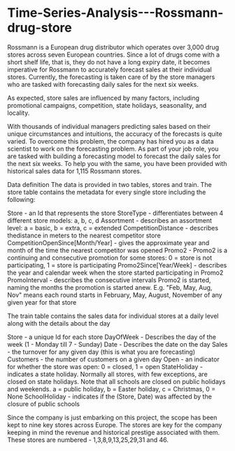 # Time-Series-Analysis---Rossmann-drug-store
Rossmann is a European drug distributor which operates over 3,000 drug stores across seven European countries. Since a lot of drugs come with a short shelf life, that is, they do not have a long expiry date, it becomes imperative for Rossmann to accurately forecast sales at their individual stores. Currently, the forecasting is taken care of by the store managers who are tasked with forecasting daily sales for the next six weeks.

As expected, store sales are influenced by many factors, including promotional campaigns, competition, state holidays, seasonality, and locality.

With thousands of individual managers predicting sales based on their unique circumstances and intuitions, the accuracy of the forecasts is quite varied. To overcome this problem, the company has hired you as a data scientist to work on the forecasting problem. As part of your job role, you are tasked with building a forecasting model to forecast the daily sales for the next six weeks. To help you with the same, you have been provided with historical sales data for 1,115 Rossmann stores.

Data definition
The data is provided in two tables, stores and train. The store table contains the metadata for every single store including the following:

Store - an Id that represents the store StoreType - differentiates between 4 different store models: a, b, c, d Assortment - describes an assortment level: a = basic, b = extra, c = extended CompetitionDistance - describes thedistance in meters to the nearest competitor store CompetitionOpenSince[Month/Year] - gives the approximate year and month of the time the nearest competitor was opened Promo2 - Promo2 is a continuing and consecutive promotion for some stores: 0 = store is not participating, 1 = store is participating Promo2Since[Year/Week] - describes the year and calendar week when the store started participating in Promo2 PromoInterval - describes the consecutive intervals Promo2 is started, naming the months the promotion is started anew. E.g. "Feb, May, Aug, Nov" means each round starts in February, May, August, November of any given year for that store

The train table contains the sales data for individual stores at a daily level along with the details about the day

Store - a unique Id for each store DayOfWeek - Describes the day of the week (1 - Monday till 7 - Sunday) Date - Describes the date on the day Sales - the turnover for any given day (this is what you are forecasting) Customers - the number of customers on a given day Open - an indicator for whether the store was open: 0 = closed, 1 = open StateHoliday - indicates a state holiday. Normally all stores, with few exceptions, are closed on state holidays. Note that all schools are closed on public holidays and weekends. a = public holiday, b = Easter holiday, c = Christmas, 0 = None SchoolHoliday - indicates if the (Store, Date) was affected by the closure of public schools

Since the company is just embarking on this project, the scope has been kept to nine key stores across Europe. The stores are key for the company keeping in mind the revenue and historical prestige associated with them. These stores are numbered - 1,3,8,9,13,25,29,31 and 46.
